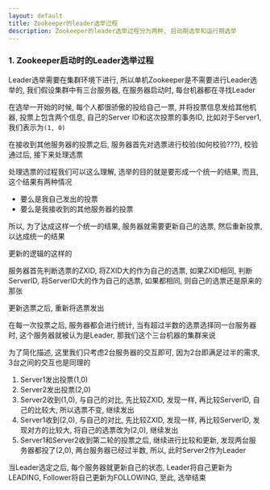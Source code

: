 ```yaml
---
layout: default
title: Zookeeper的leader选举过程
description: Zookeeper的leader选举过程分为两种, 启动期选举和运行期选举
---
```


### 1. Zookeeper启动时的Leader选举过程

Leader选举需要在集群环境下进行, 所以单机Zookeeper是不需要进行Leader选举的, 我们假设集群中有三台服务器, 在服务器启动时, 每台机器都在寻找Leader

在选举一开始的时候, 每个人都很骄傲的投给自己一票, 并将投票信息发给其他机器, 投票上包含两个信息, 自己的Server ID和这次投票的事务ID, 比如对于Server1, 我们表示为`(1, 0)`

在接收到其他服务器的投票之后, 服务器首先对选票进行校验(如何校验???), 校验通过后, 接下来处理选票

处理选票的过程我们可以这么理解, 选举的目的就是要形成一个统一的结果, 而且, 这个结果有两种情况

* 要么是我自己发出的投票
* 要么是我接收到的其他服务器的投票

所以, 为了达成这样一个统一的结果, 服务器就需要更新自己的选票, 然后重新投票, 以达成统一的结果

更新的逻辑的这样的

服务器首先判断选票的ZXID, 将ZXID大的作为自己的选票, 如果ZXID相同, 判断ServerID, 将ServerID大的作为自己的选票, 如果都相同, 则自己的选票还是原来的那张
 
更新选票之后, 重新将选票发出

在每一次投票之后, 服务器都会进行统计, 当有超过半数的选票选择同一台服务器时, 这个服务器就被认为是Leader, 那我们这个三台机器的集群来说

为了简化描述, 这里我们只考虑2台服务器的交互即可, 因为2台即满足过半的需求, 3台之间的交互也是同理的
1. Server1发出投票(1,0)
2. Server2发出投票(2,0)
3. Server2收到(1,0), 与自己的对比, 先比较ZXID, 发现一样, 再比较ServerID, 自己的比较大, 所以选票不变, 继续发出
4. Server1收到(2,0), 与自己的对比, 先比较ZXID, 发现一样, 再比较ServerID, 发现对方的比较大, 将自己的选票改为(2,0), 继续发出
5. Server1和Server2收到第二轮的投票之后, 继续进行比较和更新, 发现两台服务器都投了(2,0), 两台服务器已经过半数, 所以, 此时Server2作为Leader

当Leader选定之后, 每个服务器就更新自己的状态, Leader将自己更新为LEADING, Follower将自己更新为FOLLOWING, 至此, 选举结束